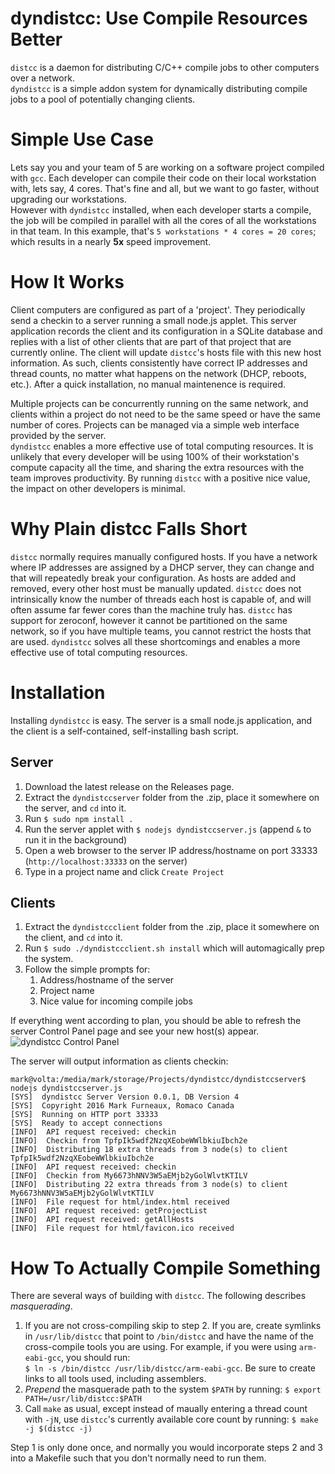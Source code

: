 # dyndistcc: Use Compile Resources Better
```distcc``` is a daemon for distributing C/C++ compile jobs to other computers over a network.  
```dyndistcc``` is a simple addon system for dynamically distributing compile jobs to a pool of potentially changing clients.

# Simple Use Case
Lets say you and your team of 5 are working on a software project compiled with ```gcc```. Each developer can compile their code on their local workstation with, lets say, 4 cores. That's fine and all, but we want to go faster, without upgrading our workstations.  
However with ```dyndistcc``` installed, when each developer starts a compile, the job will be compiled in parallel with all the cores of all the workstations in that team. In this example, that's ```5 workstations * 4 cores = 20 cores```; which results in a nearly **5x** speed improvement.

# How It Works
Client computers are configured as part of a 'project'. They periodically send a checkin to a server running a small node.js applet. This server application records the client and its configuration in a SQLite database and replies with a list of other clients that are part of that project that are currently online. The client will update ```distcc```'s hosts file with this new host information. As such, clients consistently have correct IP addresses and thread counts, no matter what happens on the network (DHCP, reboots, etc.). After a quick installation, no manual maintenence is required.

Multiple projects can be concurrently running on the same network, and clients within a project do not need to be the same speed or have the same number of cores. Projects can be managed via a simple web interface provided by the server.  
```dyndistcc``` enables a more effective use of total computing resources. It is unlikely that every developer will be using 100% of their workstation's compute capacity all the time, and sharing the extra resources with the team improves productivity. By running ```distcc``` with a positive nice value, the impact on other developers is minimal.

# Why Plain distcc Falls Short
```distcc``` normally requires manually configured hosts. If you have a network where IP addresses are assigned by a DHCP server, they can change and that will repeatedly break your configuration. As hosts are added and removed, every other host must be manually updated. ```distcc``` does not intrinsically know the number of threads each host is capable of, and will often assume far fewer cores than the machine truly has. ```distcc``` has support for zeroconf, however it cannot be partitioned on the same network, so if you have multiple teams, you cannot restrict the hosts that are used. ```dyndistcc``` solves all these shortcomings and enables a more effective use of total computing resources.

# Installation
Installing ```dyndistcc``` is easy. The server is a small node.js application, and the client is a self-contained, self-installing bash script.
## Server
1. Download the latest release on the Releases page.  
2. Extract the ```dyndistccserver``` folder from the .zip, place it somewhere on the server, and ```cd``` into it.
3. Run ```$ sudo npm install .```
4. Run the server applet with ```$ nodejs dyndistccserver.js``` (append ```&``` to run it in the background)
5. Open a web browser to the server IP address/hostname on port 33333 (```http://localhost:33333``` on the server)
6. Type in a project name and click ```Create Project```

## Clients
1. Extract the ```dyndistccclient``` folder from the .zip, place it somewhere on the client, and ```cd``` into it.
2. Run ```$ sudo ./dyndistccclient.sh install``` which will automagically prep the system.
3. Follow the simple prompts for:
   1. Address/hostname of the server
   2. Project name
   3. Nice value for incoming compile jobs

If everything went according to plan, you should be able to refresh the server Control Panel page and see your new host(s) appear.
![dyndistcc Control Panel](http://furneaux.ca/dyndistcc/dyndistcc0.0.1.png "dyndistcc Control Panel")

The server will output information as clients checkin:
```
mark@volta:/media/mark/storage/Projects/dyndistcc/dyndistccserver$ nodejs dyndistccserver.js 
[SYS]  dyndistcc Server Version 0.0.1, DB Version 4
[SYS]  Copyright 2016 Mark Furneaux, Romaco Canada
[SYS]  Running on HTTP port 33333
[SYS]  Ready to accept connections
[INFO]  API request received: checkin
[INFO]  Checkin from TpfpIk5wdf2NzqXEobeWWlbkiuIbch2e
[INFO]  Distributing 18 extra threads from 3 node(s) to client TpfpIk5wdf2NzqXEobeWWlbkiuIbch2e
[INFO]  API request received: checkin
[INFO]  Checkin from My6673hNNV3W5aEMjb2yGolWlvtKTILV
[INFO]  Distributing 22 extra threads from 3 node(s) to client My6673hNNV3W5aEMjb2yGolWlvtKTILV
[INFO]  File request for html/index.html received
[INFO]  API request received: getProjectList
[INFO]  API request received: getAllHosts
[INFO]  File request for html/favicon.ico received
```

# How To Actually Compile Something
There are several ways of building with ```distcc```. The following describes *masquerading*.

1. If you are not cross-compiling skip to step 2. If you are, create symlinks in ```/usr/lib/distcc``` that point to ```/bin/distcc``` and have the name of the cross-compile tools you are using. For example, if you were using ```arm-eabi-gcc```, you should run:  
```$ ln -s /bin/distcc /usr/lib/distcc/arm-eabi-gcc```. Be sure to create links to all tools used, including assemblers.
2. *Prepend* the masquerade path to the system ```$PATH``` by running: ```$ export PATH=/usr/lib/distcc:$PATH```
3. Call ```make``` as usual, except instead of maually entering a thread count with ```-jN```, use ```distcc```'s currently available core count by running: ```$ make -j $(distcc -j)```

Step 1 is only done once, and normally you would incorporate steps 2 and 3 into a Makefile such that you don't normally need to run them.
